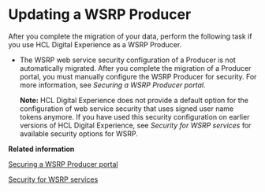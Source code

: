 # Updating a WSRP Producer

After you complete the migration of your data, perform the following task if you use HCL Digital Experience as a WSRP Producer.

-   The WSRP web service security configuration of a Producer is not automatically migrated. After you complete the migration of a Producer portal, you must manually configure the WSRP Producer for security. For more information, see *Securing a WSRP Producer portal*.

    **Note:** HCL Digital Experience does not provide a default option for the configuration of web service security that uses signed user name tokens anymore. If you have used this security configuration on earlier versions of HCL Digital Experience, see *Security for WSRP services* for available security options for WSRP.



**Related information**  


[Securing a WSRP Producer portal](../admin-system/wsrpt_prod_prep_sec.md)

[Security for WSRP services](../admin-system/wsrpc_secy.md)

